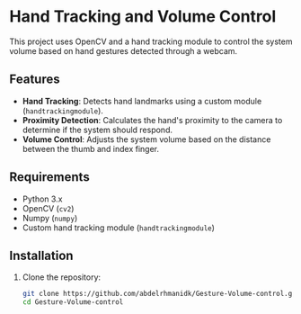 # Hand Tracking and Volume Control

This project uses OpenCV and a hand tracking module to control the system volume based on hand gestures detected through a webcam.

## Features
- **Hand Tracking**: Detects hand landmarks using a custom module (`handtrackingmodule`).
- **Proximity Detection**: Calculates the hand's proximity to the camera to determine if the system should respond.
- **Volume Control**: Adjusts the system volume based on the distance between the thumb and index finger.

## Requirements
- Python 3.x
- OpenCV (`cv2`)
- Numpy (`numpy`)
- Custom hand tracking module (`handtrackingmodule`)

## Installation
1. Clone the repository:
   ```bash
   git clone https://github.com/abdelrhmanidk/Gesture-Volume-control.git
   cd Gesture-Volume-control
